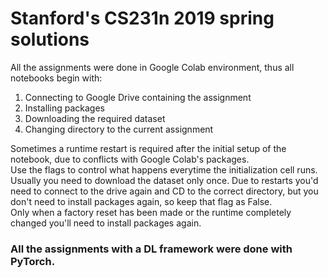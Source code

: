 # Stanford's CS231n 2019 spring solutions
All the assignments were done in Google Colab environment, thus all notebooks begin with:
1. Connecting to Google Drive containing the assignment
2. Installing packages
3. Downloading the required dataset
4. Changing directory to the current assignment

Sometimes a runtime restart is required after the initial setup of the notebook, due to conflicts with Google Colab's packages.  
Use the flags to control what happens everytime the initialization cell runs. Usually you need to download the dataset only once. Due to restarts you'd need to connect to the drive again and CD to the correct directory, but you don't need to install packages again, so keep that flag as False.  
Only when a factory reset has been made or the runtime completely changed you'll need to install packages again.

### All the assignments with a DL framework were done with PyTorch.

